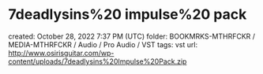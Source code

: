 # 7deadlysins%20 impulse%20 pack

created: October 28, 2022 7:37 PM (UTC)
folder: BOOKMRKS-MTHRFCKR / MEDIA-MTHRFCKR / Audio / Pro Audio / VST
tags: vst
url: http://www.osirisguitar.com/wp-content/uploads/7deadlysins%20Impulse%20Pack.zip